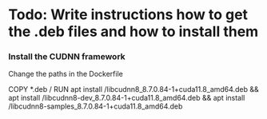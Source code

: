 # Todo: Write instructions how to get the .deb files and how to install them


### Install the CUDNN framework
Change the paths in the Dockerfile

COPY *.deb /
RUN apt install /libcudnn8_8.7.0.84-1+cuda11.8_amd64.deb && apt install /libcudnn8-dev_8.7.0.84-1+cuda11.8_amd64.deb && apt install /libcudnn8-samples_8.7.0.84-1+cuda11.8_amd64.deb
